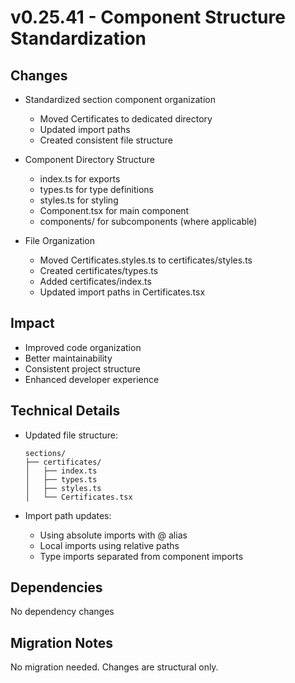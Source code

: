 # v0.25.41 - Component Structure Standardization

## Changes
- Standardized section component organization
  - Moved Certificates to dedicated directory
  - Updated import paths
  - Created consistent file structure

- Component Directory Structure
  - index.ts for exports
  - types.ts for type definitions
  - styles.ts for styling
  - Component.tsx for main component
  - components/ for subcomponents (where applicable)

- File Organization
  - Moved Certificates.styles.ts to certificates/styles.ts
  - Created certificates/types.ts
  - Added certificates/index.ts
  - Updated import paths in Certificates.tsx

## Impact
- Improved code organization
- Better maintainability
- Consistent project structure
- Enhanced developer experience

## Technical Details
- Updated file structure:
  ```
  sections/
  ├── certificates/
  │   ├── index.ts
  │   ├── types.ts
  │   ├── styles.ts
  │   └── Certificates.tsx
  ```

- Import path updates:
  - Using absolute imports with @ alias
  - Local imports using relative paths
  - Type imports separated from component imports

## Dependencies
No dependency changes

## Migration Notes
No migration needed. Changes are structural only.
